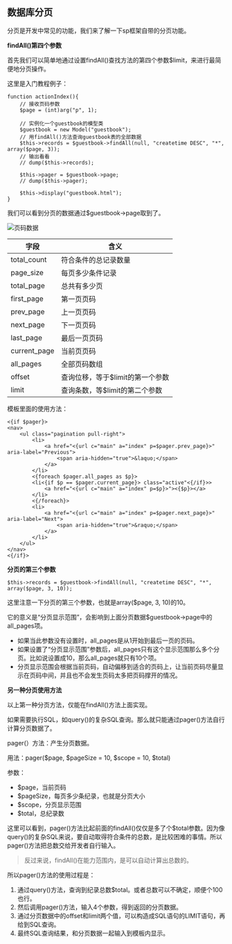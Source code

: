 ## 数据库分页

分页是开发中常见的功能，我们来了解一下sp框架自带的分页功能。

**findAll()第四个参数**

首先我们可以简单地通过设置findAll()查找方法的第四个参数$limit，来进行最简便地分页操作。

这里是入门教程例子：

	function actionIndex(){
		// 接收页码参数
		$page = (int)arg("p", 1);
		
		// 实例化一个guestbook的模型类
		$guestbook = new Model("guestbook");
		// 用findAll()方法查询guestbook表的全部数据
		$this->records = $guestbook->findAll(null, "createtime DESC", "*", array($page, 3));
		// 输出看看
		// dump($this->records);
		
		$this->pager = $guestbook->page;
		// dump($this->pager);

		$this->display("guestbook.html");
	}
    
我们可以看到分页的数据通过$guestbook->page取到了。

![页码数据](images/33.jpg)

字段 | 含义
--- | ---
total_count | 符合条件的总记录数量
page_size | 每页多少条件记录
total_page | 总共有多少页
first_page | 第一页页码
prev_page | 上一页页码
next_page | 下一页页码
last_page | 最后一页页码
current_page | 当前页页码
all_pages | 全部页码数组
offset | 查询位移，等于$limit的第一个参数
limit | 查询条数，等$limit的第二个参数

模板里面的使用方法：

    <{if $pager}>
    <nav>
        <ul class="pagination pull-right">
            <li>
                <a href="<{url c="main" a="index" p=$pager.prev_page}>" aria-label="Previous">
                    <span aria-hidden="true">&laquo;</span>
                </a>
            </li>
            <{foreach $pager.all_pages as $p}>
            <li<{if $p == $pager.current_page}> class="active"<{/if}>>
                <a href="<{url c="main" a="index" p=$p}>"><{$p}></a>
            </li>
            <{/foreach}>
            <li>
                <a href="<{url c="main" a="index" p=$pager.next_page}>" aria-label="Next">
                    <span aria-hidden="true">&raquo;</span>
                </a>
            </li>
        </ul>
    </nav>
    <{/if}>
    
**分页的第三个参数**

    $this->records = $guestbook->findAll(null, "createtime DESC", "*", array($page, 3, 10));
    
这里注意一下分页的第三个参数，也就是array($page, 3, 10)的10。

它的意义是“分页显示范围”，会影响到上面分页数据$guestbook->page中的all_pages项。

- 如果当此参数没有设置时，all_pages是从1开始到最后一页的页码。
- 如果设置了“分页显示范围”参数后，all_pages只有这个显示范围那么多个分页。比如说设置成10，那么all_pages就只有10个项。
- 分页显示范围会根据当前页码，自动偏移到适合的页码上，让当前页码尽量显示在页码中间，并且也不会发生页码太多把页码撑开的情况。

**另一种分页使用方法**

以上第一种分页方法，仅能在findAll()方法上面实现。

如果需要执行SQL，如query()的复杂SQL查询。那么就只能通过pager()方法自行计算分页数据了。

pager(）方法：产生分页数据。

用法：pager($page, $pageSize = 10, $scope = 10, $total)

参数：

- $page，当前页码
- $pageSize，每页多少条纪录，也就是分页大小
- $scope，分页显示范围
- $total，总纪录数

这里可以看到，pager()方法比起前面的findAll()仅仅是多了个$total参数。因为像query()的复杂SQL来说，要自动取得符合条件的总数，是比较困难的事情。所以pager()方法把总数交给开发者自行输入。

> 反过来说，findAll()在能力范围内，是可以自动计算出总数的。

所以pager()方法的使用过程是：

1. 通过query()方法，查询到纪录总数$total。或者总数可以不确定，顺便个100也行。
2. 然后调用pager()方法，输入4个参数，得到返回的分页数据。
3. 通过分页数据中的offset和limit两个值，可以构造成SQL语句的LIMIT语句，再给到SQL查询。
4. 最终SQL查询结果，和分页数据一起输入到模板内显示。
